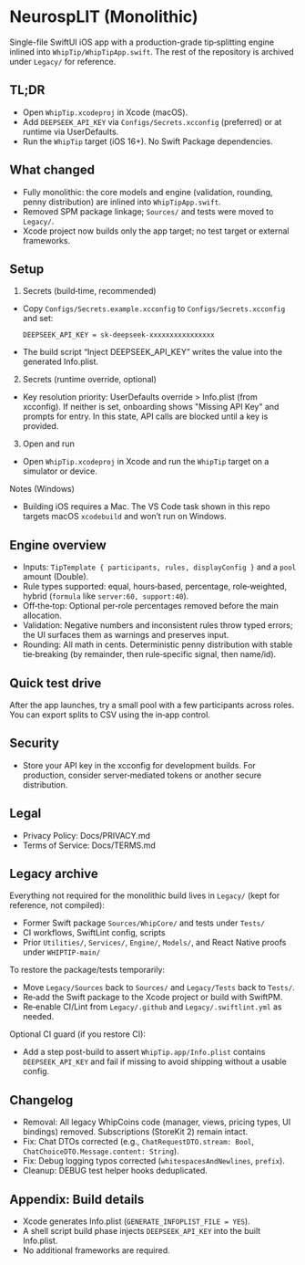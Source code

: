 # NeurospLIT (Monolithic)

Single-file SwiftUI iOS app with a production-grade tip‑splitting engine inlined into `WhipTip/WhipTipApp.swift`. The rest of the repository is archived under `Legacy/` for reference.

## TL;DR
- Open `WhipTip.xcodeproj` in Xcode (macOS).
- Add `DEEPSEEK_API_KEY` via `Configs/Secrets.xcconfig` (preferred) or at runtime via UserDefaults.
- Run the `WhipTip` target (iOS 16+). No Swift Package dependencies.

## What changed
- Fully monolithic: the core models and engine (validation, rounding, penny distribution) are inlined into `WhipTipApp.swift`.
- Removed SPM package linkage; `Sources/` and tests were moved to `Legacy/`.
- Xcode project now builds only the app target; no test target or external frameworks.

## Setup
1) Secrets (build‑time, recommended)
- Copy `Configs/Secrets.example.xcconfig` to `Configs/Secrets.xcconfig` and set:
  ```
  DEEPSEEK_API_KEY = sk-deepseek-xxxxxxxxxxxxxxxx
  ```
- The build script “Inject DEEPSEEK_API_KEY” writes the value into the generated Info.plist.

2) Secrets (runtime override, optional)
- Key resolution priority: UserDefaults override > Info.plist (from xcconfig). If neither is set, onboarding shows "Missing API Key" and prompts for entry. In this state, API calls are blocked until a key is provided.

3) Open and run
- Open `WhipTip.xcodeproj` in Xcode and run the `WhipTip` target on a simulator or device.

Notes (Windows)
- Building iOS requires a Mac. The VS Code task shown in this repo targets macOS `xcodebuild` and won’t run on Windows.

## Engine overview
- Inputs: `TipTemplate { participants, rules, displayConfig }` and a `pool` amount (Double).
- Rule types supported: equal, hours‑based, percentage, role‑weighted, hybrid (`formula` like `server:60, support:40`).
- Off‑the‑top: Optional per‑role percentages removed before the main allocation.
- Validation: Negative numbers and inconsistent rules throw typed errors; the UI surfaces them as warnings and preserves input.
- Rounding: All math in cents. Deterministic penny distribution with stable tie‑breaking (by remainder, then rule‑specific signal, then name/id).

## Quick test drive
After the app launches, try a small pool with a few participants across roles. You can export splits to CSV using the in‑app control.

## Security
- Store your API key in the xcconfig for development builds. For production, consider server‑mediated tokens or another secure distribution.

## Legal
- Privacy Policy: Docs/PRIVACY.md
- Terms of Service: Docs/TERMS.md

## Legacy archive
Everything not required for the monolithic build lives in `Legacy/` (kept for reference, not compiled):
- Former Swift package `Sources/WhipCore/` and tests under `Tests/`
- CI workflows, SwiftLint config, scripts
- Prior `Utilities/`, `Services/`, `Engine/`, `Models/`, and React Native proofs under `WHIPTIP-main/`

To restore the package/tests temporarily:
- Move `Legacy/Sources` back to `Sources/` and `Legacy/Tests` back to `Tests/`.
- Re‑add the Swift package to the Xcode project or build with SwiftPM.
- Re‑enable CI/Lint from `Legacy/.github` and `Legacy/.swiftlint.yml` as needed.

Optional CI guard (if you restore CI):
- Add a step post-build to assert `WhipTip.app/Info.plist` contains `DEEPSEEK_API_KEY` and fail if missing to avoid shipping without a usable config.

## Changelog
- Removal: All legacy WhipCoins code (manager, views, pricing types, UI bindings) removed. Subscriptions (StoreKit 2) remain intact.
- Fix: Chat DTOs corrected (e.g., `ChatRequestDTO.stream: Bool`, `ChatChoiceDTO.Message.content: String`).
- Fix: Debug logging typos corrected (`whitespacesAndNewlines`, `prefix`).
- Cleanup: DEBUG test helper hooks deduplicated.

## Appendix: Build details
- Xcode generates Info.plist (`GENERATE_INFOPLIST_FILE = YES`).
- A shell script build phase injects `DEEPSEEK_API_KEY` into the built Info.plist.
- No additional frameworks are required.

